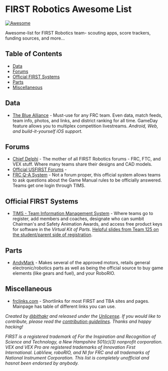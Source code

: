 # FIRST Robotics Awesome List
[![Awesome](https://cdn.rawgit.com/sindresorhus/awesome/d7305f38d29fed78fa85652e3a63e154dd8e8829/media/badge.svg)](https://github.com/sindresorhus/awesome)

Awesome-list for FIRST Robotics team- scouting apps, score trackers, funding sources, and more...

## Table of Contents
- [Data](#data)
- [Forums](#forums)
- [Official FIRST Systems](#official-first-systems)
- [Parts](#parts)
- [Miscellaneous](#miscellaneous)

## Data
* [The Blue Alliance](https://thebluealliance.com) - Must-use for any FRC team. Even data, match feeds, team info, photos, and links, and district ranking for all time. GameDay feature allows you to multiplex competition livestreams. *Android, Web, and build-it-yourself iOS support.*

## Forums
* [Chief Delphi](https://chiefdelphi.com) - The mother of all FIRST Robotics forums - FRC, FTC, and VEX stuff. Where many teams share their designs and CAD models.
* [Official USFIRST Forums](http://forums.usfirst.org/) - 
* [FRC Q-A System](https://frclinks.com/qa) - Not a forum proper, this official system allows teams to ask questions about the Game Manual rules to be officially answered. Teams get one login through TIMS.

## Official FIRST Systems
* [TIMS - Team Information Management System](https://frclinks.com/tims) - Where teams go to register, add members and coaches, designate who can sumbit Chairman's and Safety Animation Awards, and access free product keys for software in the *Virtual Kit of Parts*. [Helpful slides from Team 125 on the student/parent side of registration](http://nutrons.com/wp-content/uploads/2016/10/How-to-Navigate-STIMS-1.pdf).

## Parts
* [AndyMark](https://andymark.com) - Makes several of the approved motors, retails general electronic/robotics parts as well as being the official source to buy game elements (like gears and fuel), and your RoboRIO.

## Miscellaneous
* [frclinks.com](http://frclinks.com) - Shortlinks for most FIRST and TBA sites and pages. Mainpage has table of different links you can use.

*Created by [@bithakr](https://github.com/bithakr) and released under the [Unlicense](LICENSE). If you would like to contribute, please read the [contribution guidelines](contributing.md). Thanks and happy hacking!*

*FIRST is a registered trademark of *For the Inspiration and Recognition of Science and Technology*, a New Hampshire 501(c)(3) nonprofit corporation. VEX and VEX Pro are registered trademarks of Innovation First International. LabView, roboRIO, and NI for FRC and all trademarks of National Instrument Corporation. This list is completely unofficial and hasnot been endorsed by anybody.*
